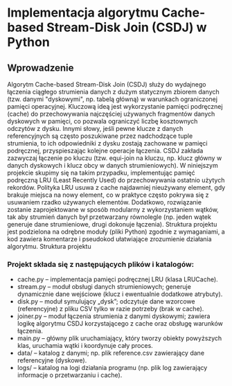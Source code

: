 # Implementacja algorytmu Cache-based Stream-Disk Join (CSDJ) w Python

## Wprowadzenie

Algorytm Cache-based Stream-Disk Join (CSDJ) służy do wydajnego łączenia ciągłego strumienia danych z dużym statycznym zbiorem danych (tzw. danymi "dyskowymi", np. tabelą główną) w warunkach ograniczonej pamięci operacyjnej. Kluczową ideą jest wykorzystanie pamięci podręcznej (cache) do przechowywania najczęściej używanych fragmentów danych dyskowych w pamięci, co pozwala ograniczyć liczbę kosztownych odczytów z dysku. Innymi słowy, jeśli pewne klucze z danych referencyjnych są często poszukiwane przez nadchodzące tuple strumienia, to ich odpowiedniki z dysku zostają zachowane w pamięci podręcznej, przyspieszając kolejne operacje łączenia. CSDJ zakłada zazwyczaj łączenie po kluczu (tzw. equi-join na kluczu, np. klucz główny w danych dyskowych i klucz obcy w danych strumieniowych). W niniejszym projekcie skupimy się na takim przypadku, implementując pamięć podręczną LRU (Least Recently Used) do przechowywania ostatnio użytych rekordów. Polityka LRU usuwa z cache najdawniej nieużywany element, gdy brakuje miejsca na nowy element, co w praktyce często pokrywa się z usuwaniem rzadko używanych elementów. Dodatkowo, rozwiązanie zostanie zaprojektowane w sposób modularny z wykorzystaniem wątków, tak aby strumień danych był przetwarzany równolegle (np. jeden wątek generuje dane strumieniowe, drugi dokonuje łączenia). Struktura projektu jest podzielona na odrębne moduły (pliki Python) zgodnie z wymaganiami, a kod zawiera komentarze i pseudokod ułatwiające zrozumienie działania algorytmu.
Struktura projektu

### Projekt składa się z następujących plików i katalogów:

- cache.py – implementacja pamięci podręcznej LRU (klasa LRUCache).
- stream.py – moduł obsługi danych strumieniowych; generuje dynamicznie dane wejściowe (klucz i ewentualnie dodatkowe atrybuty).
- disk.py – moduł symulujący „dysk”; odczytuje dane wzorcowe (referencyjne) z pliku CSV tylko w razie potrzeby (brak w cache).
- joiner.py – moduł łączenia strumienia z danymi dyskowymi; zawiera logikę algorytmu CSDJ korzystającego z cache oraz obsługę warunków łączenia.
- main.py – główny plik uruchamiający, który tworzy obiekty powyższych klas, uruchamia wątki i koordynuje cały proces.
- data/ – katalog z danymi; np. plik reference.csv zawierający dane referencyjne (dyskowe).
- logs/ – katalog na logi działania programu (np. plik log zawierający informacje o przetwarzaniu i cache).
